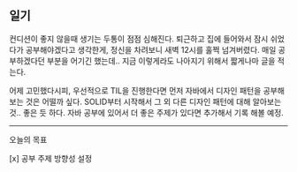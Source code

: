 ## 일기

컨디션이 좋지 않을때 생기는 두통이 점점 심해진다. 
퇴근하고 집에 들어와서 잠시 쉬었다가 공부해야겠다고 생각한게, 정신을 차려보니 새벽 12시를 훌쩍 넘겨버렸다. 
매일 공부하겠다던 부분을 어기긴 했는데.. 지금 이렇게라도 나아지기 위해서 짧게나마 글을 적는다. 

어제 고민했다시피, 우선적으로 TIL을 진행한다면 먼저 자바에서 디자인 패턴을 공부해보는 것은 어떨까 싶다. SOLID부터 시작해서 그 외 다른 디자인 패턴에 대해 알아보는 것.. 좋은 듯 하다. 자바 공부에 있어서 더 좋은 주제가 있다면 추가해서 기록 해볼 예정.

***
오늘의 목표

[x] 공부 주제 방향성 설정